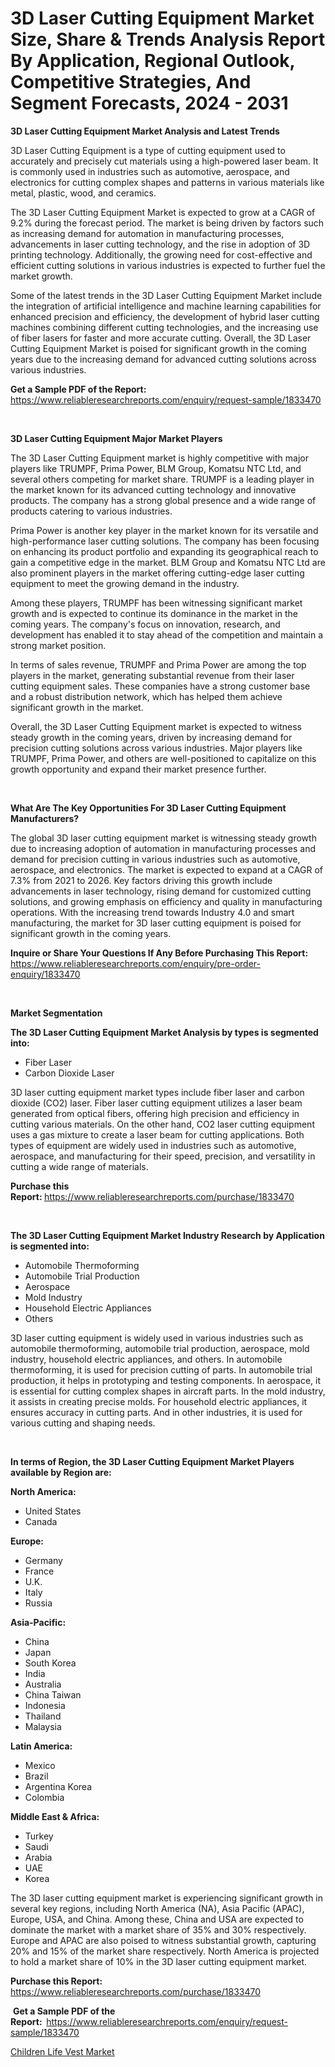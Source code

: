 <p><h1>3D Laser Cutting Equipment Market Size, Share & Trends Analysis Report By Application, Regional Outlook, Competitive Strategies, And Segment Forecasts, 2024 - 2031</h1></p><p><strong>3D Laser Cutting Equipment Market Analysis and Latest Trends</strong></p>
<p><p>3D Laser Cutting Equipment is a type of cutting equipment used to accurately and precisely cut materials using a high-powered laser beam. It is commonly used in industries such as automotive, aerospace, and electronics for cutting complex shapes and patterns in various materials like metal, plastic, wood, and ceramics.</p><p>The 3D Laser Cutting Equipment Market is expected to grow at a CAGR of 9.2% during the forecast period. The market is being driven by factors such as increasing demand for automation in manufacturing processes, advancements in laser cutting technology, and the rise in adoption of 3D printing technology. Additionally, the growing need for cost-effective and efficient cutting solutions in various industries is expected to further fuel the market growth.</p><p>Some of the latest trends in the 3D Laser Cutting Equipment Market include the integration of artificial intelligence and machine learning capabilities for enhanced precision and efficiency, the development of hybrid laser cutting machines combining different cutting technologies, and the increasing use of fiber lasers for faster and more accurate cutting. Overall, the 3D Laser Cutting Equipment Market is poised for significant growth in the coming years due to the increasing demand for advanced cutting solutions across various industries.</p></p>
<p><strong>Get a Sample PDF of the Report:&nbsp;</strong> <a href="https://www.reliableresearchreports.com/enquiry/request-sample/1833470">https://www.reliableresearchreports.com/enquiry/request-sample/1833470</a></p>
<p>&nbsp;</p>
<p><strong>3D Laser Cutting Equipment Major Market Players</strong></p>
<p><p>The 3D Laser Cutting Equipment market is highly competitive with major players like TRUMPF, Prima Power, BLM Group, Komatsu NTC Ltd, and several others competing for market share. TRUMPF is a leading player in the market known for its advanced cutting technology and innovative products. The company has a strong global presence and a wide range of products catering to various industries.</p><p>Prima Power is another key player in the market known for its versatile and high-performance laser cutting solutions. The company has been focusing on enhancing its product portfolio and expanding its geographical reach to gain a competitive edge in the market. BLM Group and Komatsu NTC Ltd are also prominent players in the market offering cutting-edge laser cutting equipment to meet the growing demand in the industry.</p><p>Among these players, TRUMPF has been witnessing significant market growth and is expected to continue its dominance in the market in the coming years. The company's focus on innovation, research, and development has enabled it to stay ahead of the competition and maintain a strong market position.</p><p>In terms of sales revenue, TRUMPF and Prima Power are among the top players in the market, generating substantial revenue from their laser cutting equipment sales. These companies have a strong customer base and a robust distribution network, which has helped them achieve significant growth in the market.</p><p>Overall, the 3D Laser Cutting Equipment market is expected to witness steady growth in the coming years, driven by increasing demand for precision cutting solutions across various industries. Major players like TRUMPF, Prima Power, and others are well-positioned to capitalize on this growth opportunity and expand their market presence further.</p></p>
<p>&nbsp;</p>
<p><strong>What Are The Key Opportunities For 3D Laser Cutting Equipment Manufacturers?</strong></p>
<p><p>The global 3D laser cutting equipment market is witnessing steady growth due to increasing adoption of automation in manufacturing processes and demand for precision cutting in various industries such as automotive, aerospace, and electronics. The market is expected to expand at a CAGR of 7.3% from 2021 to 2026. Key factors driving this growth include advancements in laser technology, rising demand for customized cutting solutions, and growing emphasis on efficiency and quality in manufacturing operations. With the increasing trend towards Industry 4.0 and smart manufacturing, the market for 3D laser cutting equipment is poised for significant growth in the coming years.</p></p>
<p><strong>Inquire or Share Your Questions If Any Before Purchasing This Report:</strong> <a href="https://www.reliableresearchreports.com/enquiry/pre-order-enquiry/1833470">https://www.reliableresearchreports.com/enquiry/pre-order-enquiry/1833470</a></p>
<p>&nbsp;</p>
<p><strong>Market Segmentation</strong></p>
<p><strong>The 3D Laser Cutting Equipment Market Analysis by types is segmented into:</strong></p>
<p><ul><li>Fiber Laser</li><li>Carbon Dioxide Laser</li></ul></p>
<p><p>3D laser cutting equipment market types include fiber laser and carbon dioxide (CO2) laser. Fiber laser cutting equipment utilizes a laser beam generated from optical fibers, offering high precision and efficiency in cutting various materials. On the other hand, CO2 laser cutting equipment uses a gas mixture to create a laser beam for cutting applications. Both types of equipment are widely used in industries such as automotive, aerospace, and manufacturing for their speed, precision, and versatility in cutting a wide range of materials.</p></p>
<p><strong>Purchase this Report:&nbsp;</strong><a href="https://www.reliableresearchreports.com/purchase/1833470">https://www.reliableresearchreports.com/purchase/1833470</a></p>
<p>&nbsp;</p>
<p><strong>The 3D Laser Cutting Equipment Market Industry Research by Application is segmented into:</strong></p>
<p><ul><li>Automobile Thermoforming</li><li>Automobile Trial Production</li><li>Aerospace</li><li>Mold Industry</li><li>Household Electric Appliances</li><li>Others</li></ul></p>
<p><p>3D laser cutting equipment is widely used in various industries such as automobile thermoforming, automobile trial production, aerospace, mold industry, household electric appliances, and others. In automobile thermoforming, it is used for precision cutting of parts. In automobile trial production, it helps in prototyping and testing components. In aerospace, it is essential for cutting complex shapes in aircraft parts. In the mold industry, it assists in creating precise molds. For household electric appliances, it ensures accuracy in cutting parts. And in other industries, it is used for various cutting and shaping needs.</p></p>
<p>&nbsp;</p>
<p><strong>In terms of Region, the 3D Laser Cutting Equipment Market Players available by Region are:</strong></p>
<p>
    <p> <strong> North America: </strong>
        <ul>
            <li>United States</li>
            <li>Canada</li>
        </ul>
        </p> 
    <p> <strong> Europe: </strong>
        <ul>
            <li>Germany</li>
            <li>France</li>
            <li>U.K.</li>
            <li>Italy</li>
            <li>Russia</li>
        </ul>
        </p> 
    <p> <strong> Asia-Pacific: </strong>
        <ul>
            <li>China</li>
            <li>Japan</li>
            <li>South Korea</li>
            <li>India</li>
            <li>Australia</li>
            <li>China Taiwan</li>
            <li>Indonesia</li>
            <li>Thailand</li>
            <li>Malaysia</li>
        </ul>
        </p> 
    <p> <strong> Latin America: </strong>
        <ul>
            <li>Mexico</li>
            <li>Brazil</li>
            <li>Argentina Korea</li>
            <li>Colombia</li>
        </ul>
        </p> 
    <p> <strong> Middle East & Africa: </strong>
        <ul>
            <li>Turkey</li>
            <li>Saudi</li>
            <li>Arabia</li>
            <li>UAE</li>
            <li>Korea</li>
        </ul>
    </p>
    </p>
<p><p>The 3D laser cutting equipment market is experiencing significant growth in several key regions, including North America (NA), Asia Pacific (APAC), Europe, USA, and China. Among these, China and USA are expected to dominate the market with a market share of 35% and 30% respectively. Europe and APAC are also poised to witness substantial growth, capturing 20% and 15% of the market share respectively. North America is projected to hold a market share of 10% in the 3D laser cutting equipment market.</p></p>
<p><strong>Purchase this Report: </strong><a href="https://www.reliableresearchreports.com/purchase/1833470">https://www.reliableresearchreports.com/purchase/1833470</a></p>
<p>&nbsp;<strong>Get a Sample PDF of the Report:&nbsp;&nbsp;</strong><a href="https://www.reliableresearchreports.com/enquiry/request-sample/1833470">https://www.reliableresearchreports.com/enquiry/request-sample/1833470</a></p>
<p><strong></strong></p>
<p><p><a href="https://github.com/luckyshygirl/Market-Research-Report-List-3/blob/main/children-life-vest-market.md">Children Life Vest Market</a></p></p>